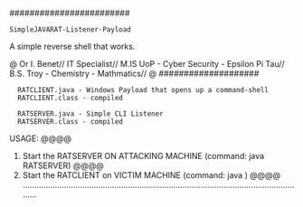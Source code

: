 ########################
~~~~~~~~~~~~~~~~~~~~~~~~~~
SimpleJAVARAT-Listener-Payload 
~~~~~~~~~~~~~~~~~~~~~~~~~~
A simple reverse shell that works. 

@
Or I. Benet//
IT Specialist//
M.IS UoP - Cyber Security - Epsilon Pi Tau//
B.S. Troy - Chemistry - Mathmatics//
@
####################

~~~Included Files~~~
  RATCLIENT.java - Windows Payload that opens up a command-shell
  RATCLIENT.class - compiled

  RATSERVER.java - Simple CLI Listener
  RATSERVER.class - compiled

  ~~~~~~~~~~~~~~~~
  
USAGE:
  @@@@
  1. Start the RATSERVER ON ATTACKING MACHINE (command: java RATSERVER)
  @@@@
  2. Start the RATCLIENT on VICTIM MACHINE (command: java <hostip>)
  @@@@
.............................................................................................................................
